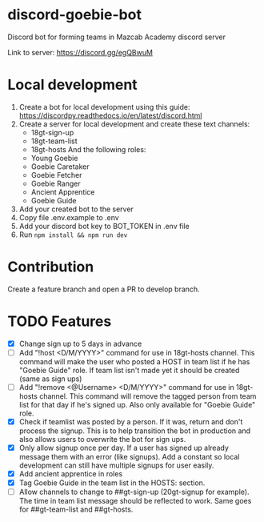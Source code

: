 
#  discord-goebie-bot

Discord bot for forming teams in Mazcab Academy discord server

  

Link to server: https://discord.gg/egQBwuM

# Local development
1. Create a bot for local development using this guide: https://discordpy.readthedocs.io/en/latest/discord.html
2. Create a server for local development and create these text channels:
	* 18gt-sign-up
	* 18gt-team-list
	* 18gt-hosts
And the following roles:
	* Young Goebie
	* Goebie Caretaker
	* Goebie Fetcher
	* Goebie Ranger
	* Ancient Apprentice
	* Goebie Guide
3. Add your created bot to the server
4. Copy file .env.example to .env
5. Add your discord bot key to BOT_TOKEN in .env file
6. Run `npm install && npm run dev`
# Contribution
Create a feature branch and open a PR to develop branch.
# TODO Features
- [x] Change sign up to 5 days in advance
- [ ] Add "!host <D/M/YYYY>" command for use in 18gt-hosts channel. This command will make the user who posted a HOST in team list if he has "Goebie Guide" role. If team list isn't made yet it should be created (same as sign ups)
- [ ] Add "!remove <@Username> <D/M/YYYY>"  command for use in 18gt-hosts channel. This command will remove the tagged person from team list for that day if he's signed up. Also only available for "Goebie Guide" role.
- [x] Check if teamlist was posted by a person. If it was, return and don't process the signup. This is to help transition the bot in production and also allows users to overwrite the bot for sign ups.
- [x] Only allow signup once per day. If a user has signed up already message them with an error (like signups). Add a constant so local development can still have multiple signups for user easily.
- [x] Add ancient apprentice in roles
- [x] Tag Goebie Guide in the team list in the HOSTS: section.
- [ ] Allow channels to change to ##gt-sign-up (20gt-signup for example). The time in team list message should be reflected to work. Same goes for ##gt-team-list and ##gt-hosts.
